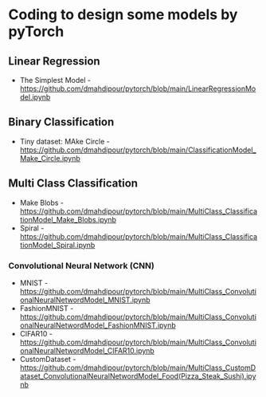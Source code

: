 # Coding to design some models by pyTorch

## Linear Regression
* The Simplest Model - https://github.com/dmahdipour/pytorch/blob/main/LinearRegressionModel.ipynb

## Binary Classification
* Tiny dataset: MAke Circle - https://github.com/dmahdipour/pytorch/blob/main/ClassificationModel_Make_Circle.ipynb
  
## Multi Class Classification
* Make Blobs - https://github.com/dmahdipour/pytorch/blob/main/MultiClass_ClassificationModel_Make_Blobs.ipynb
* Spiral - https://github.com/dmahdipour/pytorch/blob/main/MultiClass_ClassificationModel_Spiral.ipynb
  
### Convolutional Neural Network (CNN)
* MNIST - https://github.com/dmahdipour/pytorch/blob/main/MultiClass_ConvolutionalNeuralNetwordModel_MNIST.ipynb
* FashionMNIST - https://github.com/dmahdipour/pytorch/blob/main/MultiClass_ConvolutionalNeuralNetwordModel_FashionMNIST.ipynb
* CIFAR10 - https://github.com/dmahdipour/pytorch/blob/main/MultiClass_ConvolutionalNeuralNetwordModel_CIFAR10.ipynb
* CustomDataset - https://github.com/dmahdipour/pytorch/blob/main/MultiClass_CustomDataset_ConvolutionalNeuralNetwordModel_Food(Pizza_Steak_Sushi).ipynb
